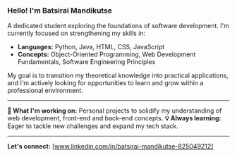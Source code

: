 ### Hello! I'm Batsirai Mandikutse

A dedicated student exploring the foundations of software development. I'm currently focused on strengthening my skills in:

* **Languages:** Python, Java, HTML, CSS, JavaScript
* **Concepts:** Object-Oriented Programming, Web Development Fundamentals, Software Engineering Principles

My goal is to transition my theoretical knowledge into practical applications, and I'm actively looking for opportunities to learn and grow within a professional environment.

---

**🚀 What I'm working on:** Personal projects to solidify my understanding of web development, front-end and back-end concepts.
**💡 Always learning:** Eager to tackle new challenges and expand my tech stack.

---
**Let's connect:**
[www.linkedin.com/in/batsirai-mandikutse-825049212]
